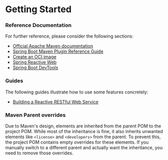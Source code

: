 # Getting Started

### Reference Documentation
For further reference, please consider the following sections:

* [Official Apache Maven documentation](https://maven.apache.org/guides/index.html)
* [Spring Boot Maven Plugin Reference Guide](https://docs.spring.io/spring-boot/3.5.2/maven-plugin)
* [Create an OCI image](https://docs.spring.io/spring-boot/3.5.2/maven-plugin/build-image.html)
* [Spring Reactive Web](https://docs.spring.io/spring-boot/3.5.2/reference/web/reactive.html)
* [Spring Boot DevTools](https://docs.spring.io/spring-boot/3.5.2/reference/using/devtools.html)

### Guides
The following guides illustrate how to use some features concretely:

* [Building a Reactive RESTful Web Service](https://spring.io/guides/gs/reactive-rest-service/)

### Maven Parent overrides

Due to Maven's design, elements are inherited from the parent POM to the project POM.
While most of the inheritance is fine, it also inherits unwanted elements like `<license>` and `<developers>` from the parent.
To prevent this, the project POM contains empty overrides for these elements.
If you manually switch to a different parent and actually want the inheritance, you need to remove those overrides.

